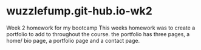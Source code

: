 # wuzzlefump.git-hub.io-wk2
Week 2 homework for my bootcamp
This weeks homework was to create a portfolio to add to throughout the course.
the portfolio has three pages, a home/ bio page, a portfolio page and a contact page.

